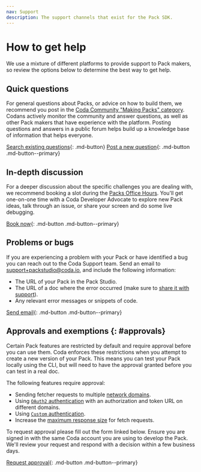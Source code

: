 ```yaml
---
nav: Support
description: The support channels that exist for the Pack SDK.
---
```


# How to get help

We use a mixture of different platforms to provide support to Pack makers, so review the options below to determine the best way to get help.


## Quick questions

For general questions about Packs, or advice on how to build them, we recommend you post in the [Coda Community "Making Packs" category][community_packs]. Codans actively monitor the community and answer questions, as well as other Pack makers that have experience with the platform. Posting questions and answers in a public forum helps build up a knowledge base of information that helps everyone.

[Search existing questions][community_search]{: .md-button}
[Post a new question][community_post]{: .md-button .md-button--primary}


## In-depth discussion

For a deeper discussion about the specific challenges you are dealing with, we recommend booking a slot during the [Packs Office Hours][office_hours]. You'll get one-on-one time with a Coda Developer Advocate to explore new Pack ideas, talk through an issue, or share your screen and do some live debugging.

[Book now][office_hours]{: .md-button .md-button--primary}


## Problems or bugs

If you are experiencing a problem with your Pack or have identified a bug you can reach out to the Coda Support team. Send an email to [support+packstudio@coda.io][support_email], and include the following information:

- The URL of your Pack in the Pack Studio.
- The URL of a doc where the error occurred (make sure to [share it with support][hc_share]).
- Any relevant error messages or snippets of code.

[Send email][support_email]{: .md-button .md-button--primary}


## Approvals and exemptions {: #approvals}

<a name="network-domains"></a><!-- Keep for backwards compatibility -->

Certain Pack features are restricted by default and require approval before you can use them. Coda enforces these restrictions when you attempt to create a new version of your Pack. This means you can test your Pack locally using the CLI, but will need to have the approval granted before you can test in a real doc.

The following features require approval:

- Sending fetcher requests to multiple [network domains][fetcher_network_domains].
- Using [`OAuth2` authentication][authentication_url_limitations] with an authorization and token URL on different domains.
- Using [`Custom` authentication][authentication_custom_tokens].
- Increase the [maximum response size][errors_max_fetcher_response_size] for fetch requests.

To request approval please fill out the form linked below. Ensure you are signed in with the same Coda account you are using to develop the Pack. We'll review your request and respond with a decision within a few business days.

[Request approval][network_domains_form]{: .md-button .md-button--primary}


[community_packs]: https://community.coda.io/c/15
[community_search]: https://community.coda.io/search?q=%23making-packs
[community_post]: https://community.coda.io/new-topic?category=making-packs
[support_email]: mailto:support+packstudio@coda.io
[hc_share]: https://help.coda.io/en/articles/1137949-sharing-your-doc#h_5061fdf96a
[fetcher_network_domains]: ../guides/basics/fetcher.md#network-domains
[network_domains_form]: https://coda.io/form/Pack-Network-Domains-Request_ddvuAhFq3IZ
[office_hours]: https://calendly.com/ekoleda/packs-office-hours
[authentication_custom_tokens]: ../guides/basics/authentication/index.md#custom-tokens
[authentication_url_limitations]: ../guides/basics/authentication/oauth2.md#url-limitations
[errors_max_fetcher_response_size]: errors.md#fetcherresponsesize

